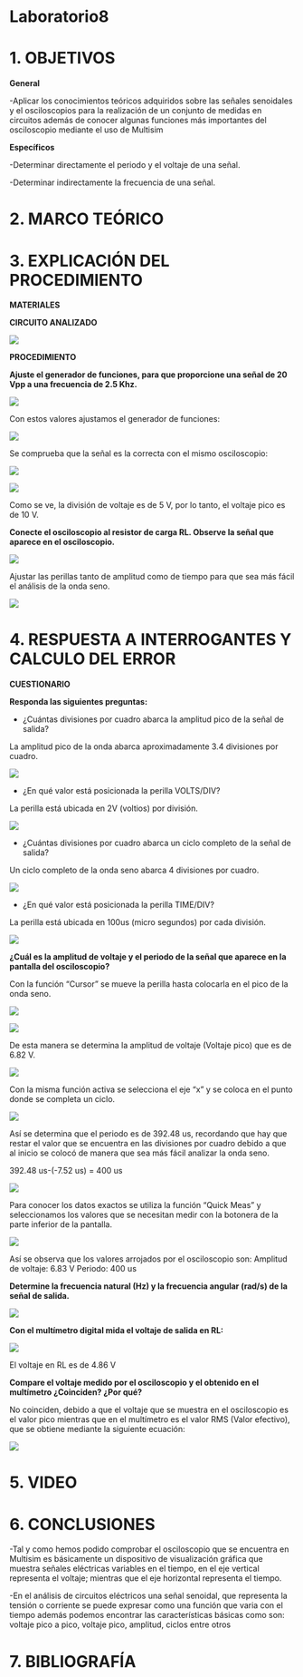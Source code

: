 # Laboratorio8

# 1. OBJETIVOS

**General**

-Aplicar los conocimientos teóricos adquiridos sobre las señales senoidales y el osciloscopios para la realización de un conjunto de medidas en circuitos  además de conocer algunas funciones más importantes del osciloscopio mediante el uso de Multisim

**Específicos**


-Determinar directamente el periodo y el voltaje de una señal.

-Determinar indirectamente la frecuencia de una señal.


# 2. MARCO TEÓRICO


# 3. EXPLICACIÓN DEL PROCEDIMIENTO

**MATERIALES**


**CIRCUITO ANALIZADO**

![](https://github.com/bavargas5/Laboratorio8/blob/main/IMG%20BV/1.png)

**PROCEDIMIENTO**

**Ajuste el generador de funciones, para que proporcione una señal de 20 Vpp a una frecuencia de 2.5 Khz.**

![](https://github.com/bavargas5/Laboratorio8/blob/main/IMG%20BV/2.png)

Con estos valores ajustamos el generador de funciones:

![](https://github.com/bavargas5/Laboratorio8/blob/main/IMG%20BV/3.png)

Se comprueba que la señal es la correcta con el mismo osciloscopio: 

![](https://github.com/bavargas5/Laboratorio8/blob/main/IMG%20BV/4.png)

![](https://github.com/bavargas5/Laboratorio8/blob/main/IMG%20BV/5.png)

Como se ve, la división de voltaje es de 5 V, por lo tanto, el voltaje pico es de 10 V.

**Conecte el osciloscopio al resistor de carga RL. Observe la señal que aparece en el osciloscopio.**

![](https://github.com/bavargas5/Laboratorio8/blob/main/IMG%20BV/6.png)

Ajustar las perillas tanto de amplitud como de tiempo para que sea más fácil el análisis de la onda seno.

![](https://github.com/bavargas5/Laboratorio8/blob/main/IMG%20BV/7.png)

# 4. RESPUESTA A INTERROGANTES Y CALCULO DEL ERROR

**CUESTIONARIO**

**Responda las siguientes preguntas:**

-	¿Cuántas divisiones por cuadro abarca la amplitud pico de la señal de salida?

La amplitud pico de la onda abarca aproximadamente 3.4 divisiones por cuadro.

![](https://github.com/bavargas5/Laboratorio8/blob/main/IMG%20BV/8.png)

-	¿En qué valor está posicionada la perilla VOLTS/DIV?

La perilla está ubicada en 2V (voltios) por división.

![](https://github.com/bavargas5/Laboratorio8/blob/main/IMG%20BV/9.png)

-	¿Cuántas divisiones por cuadro abarca un ciclo completo de la señal de salida?

Un ciclo completo de la onda seno abarca 4 divisiones por cuadro.

![](https://github.com/bavargas5/Laboratorio8/blob/main/IMG%20BV/10.png)

-	¿En qué valor está posicionada la perilla TIME/DIV?

La perilla está ubicada en 100us (micro segundos) por cada división. 

![](https://github.com/bavargas5/Laboratorio8/blob/main/IMG%20BV/11.png)

**¿Cuál es la amplitud de voltaje y el periodo de la señal que aparece en la pantalla del osciloscopio?**

Con la función “Cursor” se mueve la perilla hasta colocarla en el pico de la onda seno.

![](https://github.com/bavargas5/Laboratorio8/blob/main/IMG%20BV/12.png)

![](https://github.com/bavargas5/Laboratorio8/blob/main/IMG%20BV/13.png)

De esta manera se determina la amplitud de voltaje (Voltaje pico) que es de 6.82 V. 

![](https://github.com/bavargas5/Laboratorio8/blob/main/IMG%20BV/14.png)

Con la misma función activa se selecciona el eje “x” y se coloca en el punto donde se completa un ciclo.

![](https://github.com/bavargas5/Laboratorio8/blob/main/IMG%20BV/15.png)

Así se determina que el periodo es de 392.48 us, recordando que hay que restar el valor que se encuentra en las divisiones por cuadro debido a que al inicio se colocó de manera que sea más fácil analizar la onda seno.

392.48 us-(-7.52 us) = 400 us  

![](https://github.com/bavargas5/Laboratorio8/blob/main/IMG%20BV/16.png)

Para conocer los datos exactos se utiliza la función “Quick Meas” y seleccionamos los valores que se necesitan medir con la botonera de la parte inferior de la pantalla.

![](https://github.com/bavargas5/Laboratorio8/blob/main/IMG%20BV/17.png)

Así se observa que los valores arrojados por el osciloscopio son:
Amplitud de voltaje: 6.83 V
Periodo: 400 us

**Determine la frecuencia natural (Hz) y la frecuencia angular (rad/s) de la señal de salida.**

![](https://github.com/bavargas5/Laboratorio8/blob/main/IMG%20BV/18.png)

**Con el multímetro digital mida el voltaje de salida en RL:**

![](https://github.com/bavargas5/Laboratorio8/blob/main/IMG%20BV/19.png)

El voltaje en RL es de 4.86 V

**Compare el voltaje medido por el osciloscopio y el obtenido en el multímetro ¿Coinciden? ¿Por qué?**

No coinciden, debido a que el voltaje que se muestra en el osciloscopio es el valor pico mientras que en el multímetro es el valor RMS (Valor efectivo), que se obtiene mediante la siguiente ecuación:

![](https://github.com/bavargas5/Laboratorio8/blob/main/IMG%20BV/20.png)

# 5. VIDEO


# 6. CONCLUSIONES

 -Tal y como hemos podido comprobar el osciloscopio que se encuentra en Multisim es básicamente un dispositivo de visualización gráfica que muestra señales eléctricas variables en el tiempo, en el eje vertical representa el voltaje; mientras que el eje horizontal representa el tiempo.
 
 -En el análisis de circuitos eléctricos una señal senoidal, que representa la tensión o corriente se puede expresar  como una función que varia con el tiempo además podemos encontrar las características básicas como son: voltaje pico a pico, voltaje pico, amplitud, ciclos entre otros

# 7. BIBLIOGRAFÍA
